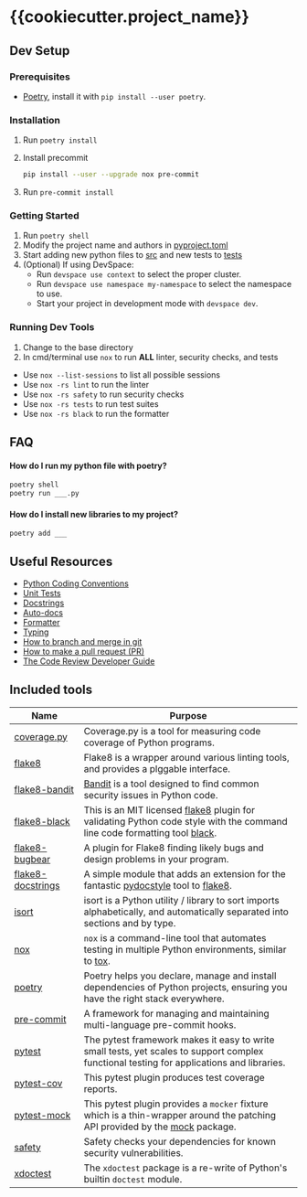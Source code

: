 # {{cookiecutter.project_name}}

## Dev Setup

### Prerequisites
- [Poetry](https://python-poetry.org/), install it with `pip install --user poetry`.

### Installation
1. Run `poetry install`
2. Install precommit

    ```bash
    pip install --user --upgrade nox pre-commit
    ```

3. Run `pre-commit install`

### Getting Started
1. Run `poetry shell`
2. Modify the project name and authors in [pyproject.toml](./pyproject.toml)
3. Start adding new python files to [src](./src) and new tests to [tests](./tests)
4. (Optional) If using DevSpace:
    * Run `devspace use context` to select the proper cluster.
	* Run `devspace use namespace my-namespace` to select the namespace to use.
	* Start your project in development mode with `devspace dev`.

### Running Dev Tools
1. Change to the base directory
2. In cmd/terminal use `nox` to run **ALL** linter, security checks, and tests
  - Use `nox --list-sessions` to list all possible sessions
  - Use `nox -rs lint` to run the linter
  - Use `nox -rs safety` to run security checks
  - Use `nox -rs tests` to run test suites
  - Use `nox -rs black` to run the formatter


## FAQ

#### How do I run my python file with poetry?

```bash
poetry shell
poetry run ___.py
```

#### How do I install new libraries to my project?

`poetry add ___`

## Useful Resources

- [Python Coding Conventions](https://itswiki.bank-banque-canada.ca/display/AECUR/Python+coding+conventions)
- [Unit Tests](https://docs.pytest.org/en/latest/)
- [Docstrings](https://www.python.org/dev/peps/pep-0257/)
- [Auto-docs](https://www.mkdocs.org/#overview)
- [Formatter](https://github.com/psf/black)
- [Typing](https://docs.python.org/3/library/typing.html)
- [How to branch and merge in git](https://itswiki.bank-banque-canada.ca/display/AECUR/Introduction+to+GitHub#IntroductiontoGitHub-Branchingandmerging)
- [How to make a pull request (PR)](https://itswiki.bank-banque-canada.ca/display/AECUR/Introduction+to+GitHub#IntroductiontoGitHub-CreatingaPullRequest(PR))
- [The Code Review Developer Guide](https://itswiki.bank-banque-canada.ca/display/AECUR/Code+Review+Developer+Guide)


## Included tools

|Name|Purpose|
|----|----|
|[coverage.py](https://coverage.readthedocs.io)|Coverage.py is a tool for measuring code coverage of Python programs.|
|[flake8](https://github.com/pycqa/flake8)|Flake8 is a wrapper around various linting tools, and provides a plggable interface.|
|[flake8-bandit](https://pypi.org/project/flake8-bandit/)|[Bandit](https://bandit.readthedocs.io/en/latest/) is a tool designed to find common security issues in Python code.|
|[flake8-black](https://github.com/peterjc/flake8-black)|This is an MIT licensed [flake8](https://github.com/pycqa/flake8) plugin for validating Python code style with the command line code formatting tool [black](https://github.com/psf/black).|
|[flake8-bugbear](https://github.com/PyCQA/flake8-bugbear)|A plugin for Flake8 finding likely bugs and design problems in your program.|
|[flake8-docstrings](https://github.com/PyCQA/flake8-docstrings)|A simple module that adds an extension for the fantastic [pydocstyle](https://github.com/pycqa/pydocstyle) tool to [flake8](https://github.com/pycqa/flake8).|
|[isort](https://pycqa.github.io/isort/)|isort is a Python utility / library to sort imports alphabetically, and automatically separated into sections and by type.|
|[nox](https://nox.thea.codes/en/stable/)|`nox` is a command-line tool that automates testing in multiple Python environments, similar to [tox](https://tox.readthedocs.org/).|
|[poetry](https://python-poetry.org/)|Poetry helps you declare, manage and install dependencies of Python projects, ensuring you have the right stack everywhere.|
|[pre-commit](https://pre-commit.com/)|A framework for managing and maintaining multi-language pre-commit hooks.|
|[pytest](https://docs.pytest.org/)|The pytest framework makes it easy to write small tests, yet scales to support complex functional testing for applications and libraries.|
|[pytest-cov](https://github.com/pytest-dev/pytest-cov)|This pytest plugin produces test coverage reports.|
|[pytest-mock](https://github.com/pytest-dev/pytest-mock/)|This pytest plugin provides a `mocker` fixture which is a thin-wrapper around the patching API provided by the [mock](https://docs.python.org/dev/library/unittest.mock.html) package.|
|[safety](https://pyup.io/safety/)|Safety checks your dependencies for known security vulnerabilities.|
|[xdoctest](https://github.com/Erotemic/xdoctest)|The `xdoctest` package is a re-write of Python's builtin `doctest` module.|
